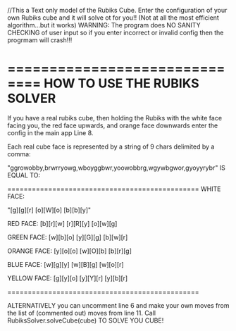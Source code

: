 
//This a Text only model of the Rubiks Cube. Enter the configuration of your own Rubiks cube and it will solve ot for you!!
(Not at all the most efficient algorithm...but it works)
WARNING: The program does NO SANITY CHECKING of user input so if you enter incorrect or invalid config then the progrmam will crash!!!

==============================
HOW TO USE THE RUBIKS SOLVER
==============================

If you have a real rubiks cube, then holding the Rubiks with the white face facing you, the red face upwards, and orange face downwards enter the config in the main app Line 8.

Each real cube face is represented by a string of 9 chars delimited by a comma:

"ggrowobby,brwrryowg,wboyggbwr,yoowobbrg,wgywbgwor,gyoyyrybr" IS EQUAL TO:


===============================================
WHITE FACE: 

"[g][g][r]
[o][W][o]
[b][b][y]"
			
RED FACE: 	  	[b][r][w]
		           	[r][R][y]
			          [o][w][g]
				
GREEN FACE: 		[w][b][o]
			          [y][G][g]
	          		[b][w][r]
		
ORANGE FACE: 		[y][o][o]
                [w][O][b]
	          		[b][r][g]
			
BLUE FACE: 	   	[w][g][y]
        		  	[w][B][g]
          			[w][o][r]
				
YELLOW FACE: 		[g][y][o]
		          	[y][Y][r]
	          		[y][b][r]
			
===============================================

ALTERNATIVELY you can uncomment line 6 and make your own moves from the list of (commented out) moves from line 11.
Call RubiksSolver.solveCube(cube) TO SOLVE YOU CUBE!
